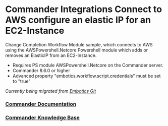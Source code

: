 # Commander Integrations Connect to AWS configure an elastic IP for an EC2-Instance

Change Completion Workflow Module sample, which connects to AWS using the AWSPowershell.Netcore Powershell module which adds or removes an ElasticIP from an EC2-Instance. 

* Requires PS module AWSPowershell.Netcore on the Commander server.
* Commander 8.6.0 or higher
* Advanced property "embotics.workflow.script.credentials" must be set to "true"

*Currently being migrated from [Embotics Git](https://github.com/Embotics)*

### [Commander Documentation](https://docs.snowsoftware.com/commander/index.htm)

### [Commander Knowledge Base](https://community.snowsoftware.com/s/topic/0TO1r000000E5srGAC/commander?tabset-056aa=2)